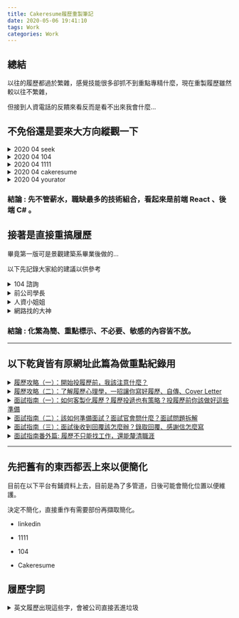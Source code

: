 ```yaml
---
title: Cakeresume履歷重製筆記
date: 2020-05-06 19:41:10
tags: Work
categories: Work
---
```


## 總結

以往的履歷都過於繁雜，感覺技能很多卻抓不到重點專精什麼，現在重製履歷雖然較以往不繁雜，

但接到人資電話的反饋來看反而是看不出來我會什麼...

## 不免俗還是要來大方向縱觀一下

<details>
<summary>2020 04 seek</summary>

><font color="red">front end developer 2,111 jobs found</font>
>
>full stack developer 513 jobs found
>
>back end developer 514 jobs found
>
>vue 127 jobs found
>
><font color="blue">angular 964 jobs found</font>
>
><font color="red">react 976 jobs found</font>
>
><font color="red">.net core 352 jobs found</font>
>
><font color="red">c# 3,336 jobs found</font>
>
><font color="blue">php 595 jobs found</font>
>
><font color="blue">laravel 105 jobs found</font>
>
>landscape architect 119
>
>landscaping 922

</details>

<details>
<summary>2020 04 104</summary>

><font color="red">前端工程師 2385</font>
>
>front end developer 2564
>
>後端工程師 2316
>
>back end developer 2552
>
>全端工程師 259
>
>full stack developer 2141
>
>vue 938
>
>angular 671
>
><font color="red">react 1005</font>
>
>.net core 6193
>
>c# 13012
>
>php 2463
>
>laravel 370
>
>景觀設計 778
>
>室內設計 2427

</details>

<details>
<summary>2020 04 1111</summary>

>前端工程師 619
>
>front end developer 20
>
>後端工程師 579
>
>back end developer 11
>
>全端工程師 56
>
>full stack developer 11
>
>vue 256
>
>angular 271
>
>react 306
>
>.net core 37
>
>c# 3293
>
>php 725
>
>laravel 75
>
>景觀設計 2550
>
>室內設計 3016

</details>

<details>
<summary>2020 04 cakeresume</summary>

>前端工程師 550
>
>front end developer 300
>
>後端工程師 650
>
>back end developer 400
>
>全端工程師 320
>
>full stack developer 140
>
>vue 270
>
>angular 140
>
>react 410
>
>.net core 100
>
>c# 290
>
>php 410
>
>laravel 120
>
>景觀設計 0
>
>室內設計 10

</details>

<details>
<summary>2020 04 yourator</summary>

>前端工程師 100
>
>front end developer 0
>
>後端工程師 100
>
>back end developer 1
>
>全端工程師 56
>
>full stack developer 20
>
>vue 60
>
>angular 20
>
>react 80
>
>.net core 2
>
>c# 1000
>
>php 60
>
>laravel 7
>
>景觀設計 0
>
>室內設計 0

</details>

### 結論 : 先不管薪水，職缺最多的技術組合，看起來是前端 React 、後端 C# 。

## 接著是直接重搞履歷

畢竟第一版可是景觀建築系畢業後做的...

以下先記錄大家給的建議以供參考



<details>
<summary>104 諮詢</summary>

>請問該怎麼表明<font color="red">離職原因</font>比較洽當?
>
>就以<font color="red">第三人客觀的角度說明</font>，面試人只是盡責罷了
>
>比如我就會回答
>
>Q1.您在電信業離職寫<font color="red">組織異動</font>...
>
>"後來不是有王家的新聞，那之前我們在集團裡有有感受到了..."
>然後對方就跳一題了
>
>Q2.您在物管業離職寫<font color="red">文化差異</font>...
>
>"物管業很高比率，是軍退，領雙薪、學長帶學弟那種，也看的到幾乎完全不會用電腦的人...."
>然後對方又跳下題
>
>Q2.您在xx業離職寫組織異動...
>
>"該公司是家族企業，後來升了一個老闆娘的愛將當主管，不尊重專業沒關係，想表現救各種出招，有點將帥無能累死三軍，熬了半年後想想無解..."
>
>大家都在職場一陣子，也見過各種同事離職的，所以找一個對方可同裡的論述點切入，應可找到平衡點。

----------------------------------------------

>年資少，是也寫簡歷就好嗎？工作專案不能寫太詳細那又該寫什麼
>
>想問看看軟體業，網頁相關，未來還有趨勢嗎？薪情好嗎？
>
><font color="red">履歷建議還是至少八分滿一頁</font>，照片是我工作資歷約三年的履歷，給您參酌。
>[example](https://ori.doc.104.com.tw/cdc/129/087/63f2bf8f2a0548fea3002e52135fe41411.jpg?X-Amz-Algorithm=AWS4-HMAC-SHA256&X-Amz-Date=20200424T054655Z&X-Amz-SignedHeaders=host&X-Amz-Expires=604799&X-Amz-Credential=AKIAJGHVGAPDLEXZK2EA%2F20200424%2Fap-northeast-1%2Fs3%2Faws4_request&X-Amz-Signature=c402ceafd1ed3701b61e10acac210e73cb7e20ffa2ce843f8d9119f1f7e0d37a)
>
>全端(約140萬)＞後端＞前端(約80萬)，個人印象。
>
>以上參考，謝謝!!

----------------------------------------------

>你好，是的.一般都是寫<font color="red">大致的描述就可以了。因為並沒有要你重現，主要是要了解跟目前的工作的相關性有多少</font>。
>
>目前在台灣的工作大多都是跟著公司一起成長，也就是你有多資深大概公司就有多資深。
>
>軟體業的話的發展主要是從境外往台灣走，所以看你想要走的路線是什麼？想要更資深的專業人帶你的話通常是要到國外去，在台灣境內的話大致上都是用管理的方式在帶你，所以你可能不會覺得在專業上有可以發揮的大空間。因為是一種通才領導專才的管理之道。目前外商在台灣軟體業相關的要求偏高，所以一定程度上你需要能夠<font color="red">證明自己的能力</font>。才有辦法在工作上有適當的表現。
>
>網頁的話工作機會一直都在，主要是看你能夠接受什麼樣的工作型態，soho、或者是工作室的、或者是公司化的型態也都有。門檻不高。所以您如果學有專精的話建議是去公司發展。整體來說薪水可高可低，主要還是看您能夠解決多困難的問題。大致上都是技術導向的問題居多。專業化導向所以你可能沒有太多的人可以問。能不能夠在單一公司裡就有足夠的技術深度是一個問題。目前也都是需要國際組織提供更多的技術資訊來協助問題的解決。
>
>薪資的話，正常表現下，我是覺得高於台灣社會的平均是沒有太大問題。

</details>

<details>
<summary>前公司學長</summary>

>21:44 ㄩ\ㄔㄥ/ 不好意思，能請教一下，大概是什麼內容能放<font color="red">什麼內容不能放嗎</font> ? 還沒開始準備面試 ... 最近都在忙讀新的東西
>
>21:44 LERK <font color="red">因為職務關係才能得到的內容</font>
>
>21:44 LERK <font color="red">包含 後台畫面之類的</font>
>
>21:44 LERK <font color="red">前台就沒關係</font>
>
>21:45 ㄩ\ㄔㄥ/ 了解
>
>21:46 ㄩ\ㄔㄥ/ <font color="red">除了圖片外敘述方面的也不能對嗎 ?</font>
>
>21:46 LERK <font color="red">敘述可以 但要避免 品牌名稱</font>
>
>21:53 LERK 如果是公開的 那再麻煩一併調整了

</details>

<details>
<summary>人資小姐姐</summary>

>14:22 ㄩ\ㄔㄥ/ 像你們之前看會有哪些資料權重比較高之類的嗎 ? 我想把敏感資料移除跟一些太雜的都一起移除，不然感覺我放的資料太雜太多好像面試官也不會看齁 ?
>
>14:23 Connie Tsai 大多是公司比較敏感的資訊
>
>14:23 Connie Tsai <font color="red">競業</font>
>
>14:24 Connie Tsai 有<font color="red">危害公司業務的資料</font>
>
>14:24 Connie Tsai 有些公司比較敏感
>
>14:24 ㄩ\ㄔㄥ/ 所以可能真的要都移除只剩下比較簡歷一點的
>
>14:25 Connie Tsai 你再做一版不要揭露太多公司業務訊息的
>
>14:26 Connie Tsai 若有公司對你的資歷有興趣可再提供完整版的
>
>14:26 ㄩ\ㄔㄥ/ 了解只是感覺如果要講說曾經做過什麼很難判斷那個算不算公司業務訊息
>
>14:26 ㄩ\ㄔㄥ/ 比較像私下提供這樣 ? 那需要再簡歷末寫上嗎 如有興趣了解更多之類的 ?
>
>14:27 Connie Tsai 不用 寫上<font color="red">你會的</font> 一些<font color="red">參與過的專案</font>
>
>14:28 Connie Tsai 你現在要找工作的職稱是啥
>
>14:29 ㄩ\ㄔㄥ/ 比較偏網頁層面的 104 好像叫 Internet程式設計師
>
>14:29 Connie Tsai 你有看過別人104上怎麼寫嗎？
>
>14:30 ㄩ\ㄔㄥ/ 有幾乎都是個人專案好像公司方面都是短短帶過
>
>14:30 ㄩ\ㄔㄥ/ 但我剛好 ... 新人，沒弄啥個人專案，少少的現在有算的話應該是兩個半而已 ...
>
>14:31 Connie Tsai 嗯 所以先<font color="red">比照大家的寫法 也保護自己避免洩露公司機密</font>
>
>14:31 ㄩ\ㄔㄥ/ 恩恩 了解了，應該要大改一番 ...
>
>14:31 Connie Tsai <font color="red">我們大多會看你會哪些</font>
>
>14:32 ㄩ\ㄔㄥ/ 你現在找到了嗎 ? 你們之前公司會考試嗎 ?
>
>14:32 Connie Tsai 別怕 有些公司愛用新人來教

</details>

<details>
<summary>網路找的大神</summary>

>你好！請教個問題，為何你只待了一年就回台灣了呢？如太私人不用回答我，謝謝
>
>嗨你好啊，我是想回來多陪陪家人才回來的
>
>好的解惑了，感謝回覆😁，請問這個系統目的是什麼啊？師徒是指？還是其實是給個問問題的窗口的代名詞
>
>哈哈 我也是第一次用。你就當成一個諮詢的管道吧😆
>
>這麼好可以問到飽嗎，哈哈
>
>不好意思，可以請教你的資歷嗎 ? 如果有冒犯到，跟你說聲抱歉，我很菜非本科現在實際工作經驗只有全端六個月而已
>週六 下午6:05
>
>我會的 我儘量回答囉
>
>我是本科畢業 已經當前端工程師 5 6年了
>
>非本科轉職全端很厲害耶
>
>... 哈哈，全端就是前後端都菜，所以才全端。請問你是有寫框架嗎 ? 還有想請問可以幫忙健檢一下履歷嗎 ? 不好意思，有些事情蠻複雜的，如果能健檢在跟您詳談好了，抱歉怕太>攏常打擾到你
>
>有喔 我前端原生js 框架也都有寫
>
>履歷的話 你是要目標台灣的職場還是澳洲的？
>
>目前規劃好像跟蠻多在這個社團的人蠻類似的，想說利用31歲前累積到能去澳洲的資歷，再用打工度假簽去試試看，目前是要健檢台灣職場的履歷
>週日 上午11:23
>
>喔喔 這規劃滿好的，因為澳洲最近疫情關係，很多公司裁員或緊縮，而且如果不是有1 2年經驗，在澳洲找工作滿辛苦的
>
>履歷我可以幫你看看喔 可以寄給我
>週日 下午12:38
>
>好的，真的非常感謝你，我履歷與資料大都放在線上 cakeresume 與 github。
>
>下面附圖因為前公司，原因所以開私有 github 專案。
>
>年初因為前公司職務要求要開發維護 VB 跟個人發展目標不一樣，所以離職自修，在增加了前端框架 ag 2+ 跟 .net core 的技能，有寫個小 sideproject，現在有一點點程度了，年初到現在這段時間都在忙這個，本來差不多要開始應徵了。
>
>但上禮拜被前公司口頭警告說履歷與 github 整理得一些內容，不太適合公開需要修改這樣，有整理了一個，放了一些截圖跟敘述自己做了什麼的專案，非本科又缺經歷的狀況下，不>知道要怎麼修改才能 sup 到自己。
>
>想說盡量能不要整個整理內容全砍了...當作沒這個經驗，所以需要找個業界的幫忙提點修正這樣，抱歉有點迷茫才打這麼多字，
>
>非本科朋友沒啥人能問，本來是在104找健檢履歷的，意外看到平台有這個功能，哈哈很不好意思，如果覺得麻煩不用理我。
>
>週日 下午2:46
>
>好喔 我晚點幫你看一下
>
>好的 ， 感謝你
>上午6:55
>
>Hi 不好意思
>前兩天比較忙，沒能馬上幫你看履歷
>我稍微看了一下你CakeResume的部分，有幾個問題比較明確一點
>1. <font color="red">我覺得離職原因不用寫，等面試時如果對方想問就會問了。</font>
>2. 有幾個連結已經失效。
>3. <font color="red">如果你是找Developer的工作，你景觀園藝的部分經驗可能不是太重要，如果真的要寫，建議放到最後，讓跟程式相關的經驗比較往上集中。</font>
>4. <font color="red">年紀什麼的個人隱私資料，我傾向不寫，居住地可以保留，因為歐美履歷也會寫，但不會寫太詳細</font>
>5. <font color="red">課程跟工作經驗部分，我覺得著墨在於你一些特別突出的經驗，例如你列出你經手50個站頁或18個資料庫，我覺得很好。那你可以更具體描述你幫公司改進了什麼，例如我在一週>內獨立開發前後端網站並且上線，幫公司帶來多少效益之類的。</font>
>❤
>1
>
>了解，不好意思麻煩你了，真的很感謝你的建議，朝那方向改看看。
>
>對了，請問一下我最後一個連結是 github 專案，內容是上一份工作整理的大概的做了什麼的內容，像那個是可以放的嗎？
>上午9:50
>
>如果沒有涉及商業機密 我覺得沒問題
>
>請問像是如果放到 gif 或是 圖片會太多嗎 ? 現在在想是不是改為純文字就好
>
>很尷尬的地方是，前公司人資之類的有搜到我 github 不太確定是什麼內容對方覺得不能放，是透過我前主管聯絡我告知，目前確定是品牌之類的文字不能提到，然後後台介面不可以>有圖片，其餘的也不知道到底什麼能放什麼不能 ...
>
>如果他們跟你說哪些不能放，那你就不要放，免得有法律上的疑慮。
>
>了解，在積極重做中，修改後再拜託請你不吝嗇幫忙再看一下，感謝你 哈哈 ...
>
>可以請教一下像你現在寫前端框架是都涉略一點然後某個框架專精嗎
>
>我比較是工具人性質 所以基本上都會碰
>
>不過以jr來說 我建議專精一種
>
>因為那都只是工具
>
>工作需要再去學別的就好
>
>因為本來行業是比較偏規劃的，所以我做事情都會先看狀況，現在看如果依我目標要去澳洲試試看，好像 ng 跟 react 都沒差不要專精 vue ，工作機會好像都蠻多的
>
><font color="red">我這樣說好了，約略兩三年前，澳洲還是Angular 1為主，誰知道現在發展變成react</font>
>
>但實際處理事情這樣看來，如果專案不大，感覺其實前後端甚至到架 server 其實都要會，不知道到底該找哪方面工作會比較歷練的到
>
>如果你不是馬上要過去 我覺得你還是專精一樣
>
>目前他們那邊前端是react為主
>
>ng 2+ 沒搞頭嗎 ?
>
><font color="red">後端就是php ASP.net都有</font>
>
>相對react比較少
>
>了解，我現在只碰過 ng2+，ng1 跟 react 還沒碰過，不太確定差別在哪
>
><font color="red">什麼框架之類 兩三年都會有一次大變動 所以說不準</font>
>
>你先專心學一兩種比較重要
>
><font color="red">真的考你還是考JS</font>
>
>恩恩，所以現在比較疑惑是如果找工作要找哪方面會對，到時要去澳洲找工作比較幫助
>
><font color="red">澳洲的話 前端跟全端相對好找工作</font>
>
>還有英文
>
><font color="red">在澳洲沒有個兩三年經驗 很難找工作</font>
>
>是比較偏畫面介面的前端嗎 ? 是澳洲本地的經驗還是工作經驗即可 ?
>
>我指的是 單一技能 例如ng2+
>
><font color="red">澳洲很要求年資，你沒符合就直接被刷掉</font>
>
>本地經驗倒是還好，因為你是0就不用考慮這點了
>
>就是例如經驗必須要有一項著名自己從事過 ng2+ 然後可能1-2年之類這樣 ?
>
>是的
>
>比較理想是3年
>
>了解，所以本地經驗應該就算吧 ? 還是這裡講的是要在當地有從事過 ng 3年 之類的經驗 ?
>
>是的
>
><font color="red">請問一下，現在了解，網路工程師大概就系統商、接案公司、產業的資訊部門、電商，好像就差不多這幾種 ? 要短時間歷練的話，好像要去系統商或接案公司最快嗎 ? 還是像有看到>有人說新創也可以歷練的樣子</font>
>
><font color="red">應該不只，這些只是大項目。我覺得能學到東西的地方都可以，不用太拘泥這些</font>
>
>了解，感謝你，我先依照這方向重改履歷

</details>

### 結論 : 化繁為簡、重點標示、不必要、敏感的內容皆不放。

------------------------------------

## 以下乾貨皆有原網址此篇為做重點紀錄用

<details>
<summary><a href='https://www.yourator.co/articles/16'>履歷攻略（一）：開始投履歷前，我該注意什麼？</a></summary>

* 人力公司上的刊登並不一定是對方公司有缺人，多的是在打廣告。

* 可以採取灑網也可以著重在企業花錢刊登的"星號"重點履歷。

 * <font color="red">挑工作完後才開始寫客製化履歷以提高成功錄取率。</font>

### 如何挑工作?

打開 excel

1. 透過官網看公司氛圍

2. 透過「公司其他工作」更認識公司

3. 搞清楚自己有興趣的職缺在幹嘛、公司為什麼要有這個缺

4. 做自己的筆記。ex：哪家專做社群、專做口碑、專做facebook、專做Google、業績排名... 這些指標都會是準備面試、選擇offer時的觀點。

### 履歷前的準備

* 了解「整個產業的上下游」：這家企業做什麼產品？客戶是誰？客戶的客戶是誰？為什麼要做這個產品？......無限延伸，這樣能讓你按照「產業 -> 公司 -> 部門 -> 職缺」的順序來「了解職缺」，在準備履歷、面試時，呈現出的東西才有辦法打動面試官。

* <font color="red">投每個職缺前都要問自己：「工作之後我會學到什麼技能、這個技能可以帶我去哪？」這也是最重要的步驟。</font>

</details>

<details>
<summary><a href='https://www.yourator.co/articles/17'>履歷攻略（二）：了解履歷心理學，一招讓你寫好履歷、自傳、Cover Letter</a></summary>

### 履歷該用什麼格式？

傳統英式格式 -> 似乎就像 104 健檢所提供的履歷 [example](https://ori.doc.104.com.tw/cdc/129/087/63f2bf8f2a0548fea3002e52135fe41411.jpg?X-Amz-Algorithm=AWS4-HMAC-SHA256&X-Amz-Date=20200424T054655Z&X-Amz-SignedHeaders=host&X-Amz-Expires=604799&X-Amz-Credential=AKIAJGHVGAPDLEXZK2EA%2F20200424%2Fap-northeast-1%2Fs3%2Faws4_request&X-Amz-Signature=c402ceafd1ed3701b61e10acac210e73cb7e20ffa2ce843f8d9119f1f7e0d37a)

### [避免犯的錯誤](https://www.yourator.co/articles/86)

* <font color="red">拿掉技能能量條</font>，不要讓你的「相關經歷」被擠在角落，人資看重的是你的「相關經歷」，請<font color="red">讓「相關經歷」佔你的履歷最大版面</font>！

* <font color="red">避免履歷內容過於失焦，用字過於溫和</font>：意思是，太多的人寫履歷的時候「不敢把自己的強項直接說出來」，前面一定要鋪陳一段文字，才說自己會的技能是什麼。

* <font color="red">避免寫出充滿「因果推演」句法的論述式履歷</font>：因為「不敢把自己的強項直接說出來」，所以許多求職者一貫會犯的履歷錯誤公式就是，一定要先寫我有什麼特質，興趣是什麼，所以喜歡做什麼事？所以進入了哪間公司？在公司做了什麼事。

* <font color="red">避免寫了一堆和應徵職缺無關的經歷</font>：這常見於社會新鮮人的履歷，明明就是要應徵「數位行銷」職缺，工作經歷卻放了一堆在便利商店打工、義大利麵店打工的經驗，無法<font color="red">突顯自己的經歷和應徵職缺的相關性</font>。

【 NG 履歷範例】
* 大二至大三的時候，曾經在xx公司實習擔任xx職務，跟了xx專案做了xx事情...
* 大四的時候擔任研究助理，從過程中，養成了我細心、仔細的態度以及對於...
* （在應徵「數位行銷」的履歷上寫下）在xx義式餐飲店擔任外場人員，培養了我細心及耐心的態度...

------------------------------------------

* <font color="red">避免用抽象的敘述句寫履歷</font>：常見的抽象字詞有「會」、「善於」、「許多」等等，還有各種形容詞

* <font color="red">避免放上無法比較的數據</font>：這個錯誤更常見。很多人知道不能寫抽象的句子，於是在履歷放上「數據」來佐證自己的能力。這是好的想法，但很多人卻挑選了「無法比較」的數據

【 NG 履歷範例】
* 我善於商務開發，服務過許多客戶，為公司帶進龐大的商機
* 我任職的 1 年期間內，為公司帶入 100 家新客戶

### 履歷最佳寫法：<font color="red">破題式、關鍵字化</font>

* <font color="red">不要寫得過於鉅細靡遺，不要把整個人生都寫上去！</font>

* <font color="red">HR的看履歷行為是「一眼掃過、找關鍵字」</font>:技能、學校科系、人格特質，一份好的履歷應該要在HR一眼掃過時，能顯現他在找的「關鍵字」。

* 【小提醒】不要因為擔心 HR 會不相信你履歷表上呈現的數字和成就，因而解釋了一堆，勇敢的把你的工作實績寫下去，HR 想進一步了解的話，自然會在後續的電話約訪或面試中詢問。

### [履歷內容怎麼寫：履歷心理學 12 問、客製履歷](https://www.managertoday.com.tw/articles/view/56033)

大致上我覺得可以將問題分為 前一份工作、這份工作、未來，且感覺比較多是面試時會問的問題，但不一定要在履歷 keyword 寫進去否則會太攏長 ... ?

<details>
<summary>包含經理人「我們為什麼要錄用你？」面試常見的 13 個問題，你都會答嗎？</summary>

[example](https://docs.google.com/document/d/1rnbtNyvPZdsod82MGApub_YoIi5CYw8pXzXCMAmtuTQ/edit)

* 1.為什麼是這個產業、這間公司、這個工作？

資訊產業具未來趨勢、享受解決問題的成就感、薪資相對其他產業待遇較高。

看中公司使用技術的未來性、想嘗試公司現行業務，公司位置，公司福利等等...

想挑戰這個工作的業務。

* 2.我們為什麼要錄用你？／你認為你能為公司帶來什麼？

這是個讓你行銷自己的機會，扣緊該職位的條件或公司的核心價值，明確跟面試主管說明你適任的原因。可以闡述你會在該職位做的事，以及對公司的貢獻。

以下為參考回答：我曾經帶領專案團隊達成業績翻倍的成果，有很好的管理能力，相信可以運用在這個職位上。而從工作條件來看，我覺得我很符合該職位的所需能力（舉例說明）。若有幸能進入貴公司，我會非常認真看待這個機會，用心與團隊一起合作。

面試主管要確認你真的了解這個職位，並有足夠的能力勝任。所以請讓面試人員知道你了解這個公司、這個職位，並強調你有的特質、能力，以及為何你是最適合的人選。

參考回答為：我從新聞及XXX資料中得知，貴公司計畫在A領域擴大規模，我認為我能貢獻之前帶領專案團隊的經驗，讓公司成功拓展。

* 3.為什麼你不會工作兩個禮拜就離開？

因為已經花了許多時間做功課，確認公司跟自己想法的契合度。

* 4.為什麼當初選這個公司？為什麼是這個職缺？對這科系有什麼想法？（應屆畢業生請將公司替換成學校，職缺替換成科系）

主要是職缺敘述所使用技能跟自身契合度較佳、離家近且薪資優越。助理職缺，覺得個人還無法主導整個專案，對於專案整體與細節都有成長空間。

* 5.當初為什麼會去那些公司實習？想得到什麼？有達到嗎？達到或沒達到後又做什麼？

想盡可能的體驗景觀專業不同面向的工作，了解工作內容，也解了大環境對此行業的影響，所以我轉行了。

* 6.我每天把時間花在哪？為什麼我會把時間花在這邊？我進書店都看什麼書？為什麼？
* 7.如果要用「單字」來敘述自己，會用哪些單字？（這個很重要，之後寫 Cover Letter 和 自傳都會用到）

hustle everyday 想促使自己有目標而每天忙碌的離目標躍進。

* 8.舉三個自己過去的做過很棒的事，把自己的「特質」與「做過很棒的事情」找到因果關係，與應徵的工作內容做連結。
* 9.兩年後，我想靠什麼技能賺錢、靠什麼工作吃飯？
* 10.你的第一份工作/下一份工作， 你到底想累積什麼？
你可以試想待在這間公司能讓你學到什麼，或是這間公司有什麼長遠的目標、計畫是你想參與的，告訴面試主管你有心想長期與公司一同成長。

以下為參考回答：我一直希望能與公司一起進步，這裡的環境及制度感覺能讓我提升技能，並充分發揮所學，做出績效。我認為5年後的自己，還是會熱衷於這樣的雙向回饋方式，隨著公司的改變調整自己，讓自己跟公司都處於最好的狀態。

* 11.你想帶著這份技能去哪裡？做什麼？
* 12.為什麼你想累積這個技能？你適合嗎？為什麼你適合？
* 13.你在前一份工作中有碰到什麼困難嗎？你怎麼解決？你離職的理由是什麼？你喜歡／不喜歡前一份工作的哪一點？你在前一份工作中最滿意／最成功的任務是什麼？關於你之前同事的一些問題。

這個問題要你展現問題處理能力，請選擇一個最後結果為正向的困難或危機，解釋你如何克服或解決它，最後說明你從中學到什麼、未來碰到類似情形會怎麼因應。

離職的原因千百種，可能是被分配到海外或其他據點、裁員、或單純覺得個人成長空間不足。如果你的離職原因有些複雜，記得聚焦在正向的部分，並強調你對未來的個人及職涯規劃。

不論你回答喜歡還是不喜歡的點，都要保持正向，並盡量將答案與要應徵的職位做連結。這個問題最好朝獎勵方面去想，你可以陳述你做了什麼事，成效很好，因而得到公司、主管的獎勵。

這個問題能讓你展現才能，只要這個任務跟你有關，而你覺得它能展現你的特質與能力，就有自信的說出來吧。

這裡有個參考回答：我發想了一個專案並成為負責人，一開始的確很有挑戰性，但我成功帶領團隊做出成績，大客戶因此願意繼續與我們合作，為公司帶來龐大收益。

問題方向可能是「在你之前的經驗中，如果需要跟一個你不喜歡／難相處的同事合作，你會怎麼做？」、「請分享你幫助同事的經驗」等等，可以事先準備幾個答案，讓你回答時更順暢。

以下為參考答案：我之前跟一個很難捉摸的同事合作過，但我讓自己聚焦在他的優點上，像是他具備的技能與快速解決問題的能力，順利與他一起完成任務。

* 14.你心中的理想薪資是多少？

薪水是員工跟公司都在意的部分，面試官需要知道你所期望的回饋有多少。對於這個問題，請誠實回答，最好事先蒐集相關職位的薪資當作參考。如果你覺得你能力不錯，之前也有相關經驗，可以試著在合理範圍內提高薪資。

* 15.你如何面對壓力？你最擅長什麼？你的弱點是什麼？

如果你應徵的職位需要在高壓的環境下工作，這個問題就很重要。這裡有個不錯的參考回答：壓力是一種推動力，讓我持續維持高效率。我會將行事曆依時間限制分成好幾個部分，分段完成所有事情。

遇到這個問題，就不要覺得謙虛是美德，有自信的將強項說出來吧。最好能與應徵職位所需要的能力連結，讓面試官覺得你就是他要找的人。

例如，你可以說你很擅長時間管理，因為前一家公司很要求準時，所以你已經習慣提早完成事情，有次你甚至提早兩個禮拜完成手邊工作而被主管稱讚。

這是個需要思考問題，不要硬湊一些根本不算缺點的特質，也不要太誠實的承認自己缺少該公司看中的能力。要找一個自己有，但在別人身上可能也會見到的缺點，並提出自己做了哪些努力要改變，或是舉出目前改善的成果。

* 16.你有什麼問題嗎？
這是所有面試都會遇到的環節，請一定要問問題，不然會顯得你沒準備，或是不夠積極。以下為幾個各行業通用的問題：

* 請問你會怎麼形容這個職位需要承擔的責任？
* 在這個職位上，我有哪些成長空間？
* 這個職位會面對的最大挑戰是什麼？
* 以個人經驗來看，在這間公司工作最棒的一點是什麼？
* 請問公司的管理模式是怎麼樣的？

</details>

----------------------------------------------

#### 我在這份工作/實習扮演的角色，做的事情、關鍵成就（最好能數據化呈現）

【履歷範例】想在履歷上呈現你在系學會經驗學到的「技能」，你該這樣寫：

XX大學 系學會公關組

執行XX活動，在oo平台曝光xx人、oo平台xx人，上屆人數xx/本屆人數xx

XX公司 行銷實習

完成每周/月行銷活動成效分析與紀錄

* 再次強調，前面問了這麼多問題，是為了萃取出「溝通語言」，意思是，當你在跟 HR 、用人主管溝通的時候，你的「溝通」必須要精準。

1. 為什麼是這個產業？
2. 為什麼是這間公司？
3. 為什麼是這個工作？

因為不同公司而有不一樣的答案，如果你面對每間公司的答案都是一樣的，可能要重新思考你對這個產業和這個公司的認識。

寫每一個經歷、每一個關鍵成就，甚至每個詞再思考以下問題：

1.我想敘述自己什麼特質進去？這個特質跟我申請的工作的連結是什麼？
2.為什麼我把 A 特質放進來而不是 B 特質？這份工作的特質是什麼？有個適合的特質嗎？
3.我為什麼要放這個經驗、而不是另一個？跟工作的連結是什麼？

【客製履歷範例】

在投企劃的時候，我將我的經歷著重在：

1. 經濟系 (excel、數據分析、趨勢分析)
2. 數位行銷實習 (報表處理、周/月成效分析)

在投業務的時候，我將我的經歷著重在：

1. 獵頭實習 (業績業績業績業績業績業績業績)
2. 社團經歷 (外向、目標導向、喜歡接觸人群&分享)

[example](https://www.yourator.co/sample_resumes/4)

1. 你是誰？
2. 你有什麼特質？
3. 你有什麼技能？
4. 你過去有什麼經驗？
5. 目前找工作的方向？

「我有什麼樣的特質、目前找工作的方向是什麼、對工作的價值觀是什麼」。

我是誰 → 我的特質是什麼、我對什麼樣的事情充滿熱誠、為什麼要找這份工作 → 這份工作符合我的特質、我相信這公司能提供讓我發揮自己特質的舞台！

</details>

<details>
<summary><a href='https://www.yourator.co/articles/18'>面試指南（一）：如何客製化履歷？履歷投遞也有策略？投履歷前你該做好這些準備</a></summary>

#### 聚焦求職者的賣點。怎麼聚焦？善用減法！

因為第一印象很重要，而且有了第一印象，才有第二印象。寫履歷時，要先將自己符合職缺的能力聚焦，建立好的第一印象！

「簡介」的時候，會直接把求職者過去有關「xxx」的經歷寫進去「且佔版位的多數」

請先針對「這個職缺到底需要怎麼樣的特質？」進行履歷客製

「產業研究」 「職缺敘述」 試著去找到這個職缺所需要的特質

並將「自己的特質、經歷、求職方向」與職缺做連結

----------------------------------------------

「優化人力銀行排名小技巧」給大家， 如果你現在待業且想要在很多企業面前曝光， 你就天天微幅修改你的履歷、關閉履歷再開放！ 因為有修改的履歷、新開放的履歷，會優先曝光在HR面前！

如果你有一個很夢想的工作，你現在達不到，那麼，你做什麼工作一兩年後，可以達到呢？如果有，你為什麼不先累積個一兩年呢？

履歷、面試技巧再怎麼好，終究還是要回歸基本面的「實力」，再會寫履歷、面試技巧再好，也不可能越級打怪！對應屆畢業生來說，第一份工作絕大多數取決於你這五年的努力（包含高三考大學）但，第二份、第三份、第四份呢？

</details>

<details>
<summary><a href='https://www.yourator.co/articles/19'>面試指南（二）：該如何準備面試？面試官會問什麼？面試問題拆解</a></summary>

「求職動機、基本能力」

1. 求職動機──我為什麼會想來這家公司面試、為什麼是這個職缺
2. 了解產業價值鏈──大方向上搞得清楚這個產業方在幹嘛，我不是來亂的 基本上，這兩個訊息有傳達且HR認同，沒有理由見不到hiring。

* hiring 關卡

「你的人格特質與這個職缺合適度有多高？」

「你的人格特質與這個團隊一起運作的話，合適嗎？」

「你最想做、會賣命的工作領域是什麼？是我這個部門現在缺的嘛？」

「你喜歡什麼樣的團隊？你過去在什麼樣的團隊中運作效率比較高？」

「你喜歡什麼樣風格的管理模式？過去在什麼樣的運作模式中效率比較高？」

----------------------------------------------

如果求職流程「結束在投履歷」→ 學經歷不到位、履歷或cover letter有問題，需要調整、或是自我實力整體要再提升

如果求職流程「結束在HR面試」→ 求職動機不明確、無法說服對方你真的想進這產業，要再加強【認識自己】與【產業研究】

如果求職流程「結束在hiring面試」→ hiring關卡失敗

### 「招募流程」公司營運上人力有缺口 > Hiring與HR溝通條件 > HR去篩選 > HR面談第一次> 進入Hiring > 結果

</details>

<details>
<summary><a href='https://www.yourator.co/articles/20'>面試指南（三）：面試後收到回覆該怎麼辦？錄取回覆、感謝信怎麼寫</a></summary>

1. 感謝信：一個人與人的連結
2. 拿到Offer了，但還想等：你有權等待，但給個台階下
3. 想拒絕Offer，該怎麼做：認真辛苦的你，值得最適合你的工作

「目前有xx專案在進行，想交接到一定的程度。」

「在進行下一段工作之前，想讓自己和家人去旅行。」

</details>

<details>
<summary><a href='https://www.yourator.co/articles/23'>面試指南番外篇: 履歷不只能找工作，還能釐清職涯</a></summary>

履歷引導了hiring在面試的時候，如何問你問題！

同樣一份經驗，

要應徵業務的話，就要專注在「代表公司」溝通、協調、開發供應商的部分，

如果是應徵企劃、營運的話，可以著重在「規劃、存量控管」等部分。

> 行銷物料蒐集、採購及管理
> -行銷製作物負責與設計對接，採購、成本及存量管理

> 行銷營運
> -擔任協調者，與設計師、供應商溝通，確保行銷物料的存量管理

> 行銷規劃
> -規劃三季行銷物料的存量管理，並與設計師、供應商溝通，確認排程如期進行

同樣一份經驗，

在第一眼進入 hiring 的時候，他就會認定這個經驗是他要的，還是他不要的，

就算你最後再怎麼強調，也很難再把第一印象洗到你想要的方向，

所以，最一開始寫履歷的定調，非常重要！

</details>

----------------------------------------------

## 先把舊有的東西都丟上來以便簡化

目前在以下平台有鋪資料上去，目前是為了多管道，日後可能會簡化位置以便維護。

決定不簡化，直接重作有需要部份再擷取簡化。

* linkedin

* 1111

* 104

* Cakeresume

## 履歷字詞

<details>
<summary>英文履歷出現這些字，會被公司直接丟進垃圾</summary>

在履歷中出現哪些字，會殺了你的面試機會？
不可思議吧，是successful、accomplished、skillful這些看似非要出現在履歷上的字，讓你失去面試的機會。這些「履歷表關鍵錯字」，不是文法錯或意思不對，是太不精采，千篇一律。
把履歷寫精采了，還要給新鮮人一個提醒，不只要寫好履歷，還要成為履歷表上你描述的那一種人：top performer、Peak Performer 、performance driven、resourceful & forward thinking！

1、描述自己的成功

（模糊） Successful（成功）

（明確） Best In Class（班上成績最佳）、Top-Performer　（第一名）

　 Successful是最常在履歷表上被濫用的字。想讓人知道我們表現是否有過人之處，要用一些有實質意義、有重量、有視覺意象的字。

2、形容自己的工作表現

（平庸） Accomplished（完成工作）

（傑出） Peak Performer（表現得最好）

哪個員工在職務上不是accomplished？如果不accomplished早就被上一個工作fired了。

3、強調自己的積極

（大家都這樣寫） Results-Driven（結果導向）

（換點不一樣的） Performance-Driven（表現導向）

問問招募主管吧，是不是每份履歷一開始就寫著Results-Driven，然後接著工作的職銜。給一個更積極的字眼吧，你追求的不只是結果，還有performance。

4、凸顯自己的能力

（了無新意） Skillful、Skilled

（新鮮吸睛） Talented、Sharp、Resourceful

人力資源主管覺得這兩個字最枯燥、了無新意。更有自信，換成talented。表現出觀點、見識的敏銳，用sharp。或者Resourceful，這個字很有趣，是從resource（資源）的形容詞，原來意思很有資源，一個人很有資源的時候，自然左右逢源，隨機應變的能力也就隨之而來。因此這個字就有「有策略的」、「富於機智的」。如果有人用這個字形容你，是很大的讚美。

5、表現更超前的態度

（沒重點）Problem-Solver（會解決問題的人）

（給希望）Forward-Thinking（前瞻思維）

人每天都在解決大大小小的問題，每個人都是problem solver，這樣的基本能力，不需要在履歷表裡特別聲明。Forward-Thinking是一種超前思維，在問題還沒有發生前就先預見，在別人還沒有看到機會之前就先看到機會。

----------------------------------------------

作者簡介_世界公民文化中心

世界公民文化中心是一所兩年制英語學院，以「英語島學程」獨有的一對一教學和與國際商業趨勢同步的團體討論課程，幫助企業人士善用英語整合能力，達成個人和企業國際化的目標，為高科技與國際跨國公司仰賴的商務英語學習機構。

商業周刊 / 世界公民文化中心 / 102.6.7上網上網

</details>
